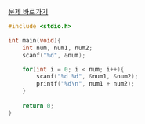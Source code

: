 [문제 바로가기](https://boj.kr/10950)

```c
#include <stdio.h>

int main(void){
    int num, num1, num2;
    scanf("%d", &num);

    for(int i = 0; i < num; i++){
        scanf("%d %d", &num1, &num2);
        printf("%d\n", num1 + num2);
    }
    
    return 0;
}
```